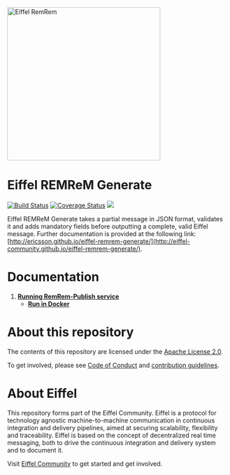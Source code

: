 <!---
   Copyright 2018 Ericsson AB.
   For a full list of individual contributors, please see the commit history.

   Licensed under the Apache License, Version 2.0 (the "License");
   you may not use this file except in compliance with the License.
   You may obtain a copy of the License at

       http://www.apache.org/licenses/LICENSE-2.0

   Unless required by applicable law or agreed to in writing, software
   distributed under the License is distributed on an "AS IS" BASIS,
   WITHOUT WARRANTIES OR CONDITIONS OF ANY KIND, either express or implied.
   See the License for the specific language governing permissions and
   limitations under the License.
--->

<img src="./images/logo.png" alt="Eiffel RemRem" width="350"/>

# Eiffel REMReM Generate

[![Build Status](https://travis-ci.org/eiffel-community/eiffel-remrem-generate.svg?branch=master)](https://travis-ci.org/eiffel-community/eiffel-remrem-generate)
[![Coverage Status](https://coveralls.io/repos/github/eiffel-community/eiffel-remrem-generate/badge.svg?branch=master)](https://coveralls.io/github/eiffel-community/eiffel-remrem-generate?branch=master)
[![](https://jitpack.io/v/eiffel-community/eiffel-remrem-generate.svg)](https://jitpack.io/#eiffel-community/eiffel-remrem-generate)

Eiffel REMReM Generate takes a partial message in JSON format, validates it and adds mandatory fields before outputting a complete, valid Eiffel message. Further documentation is provided at the following link: [http://ericsson.github.io/eiffel-remrem-generate/](http://eiffel-community.github.io/eiffel-remrem-generate/).

# Documentation

1. [**Running RemRem-Publish service**]()
    - [**Run in Docker**](wiki/markdown/docker.md)


# About this repository
The contents of this repository are licensed under the [Apache License 2.0](./LICENSE).

To get involved, please see [Code of Conduct](./CODE_OF_CONDUCT.md) and [contribution guidelines](./CONTRIBUTING.md).

# About Eiffel
This repository forms part of the Eiffel Community. Eiffel is a protocol for technology agnostic machine-to-machine communication in continuous integration and delivery pipelines, aimed at securing scalability, flexibility and traceability. Eiffel is based on the concept of decentralized real time messaging, both to drive the continuous integration and delivery system and to document it.

Visit [Eiffel Community](https://eiffel-community.github.io) to get started and get involved.
